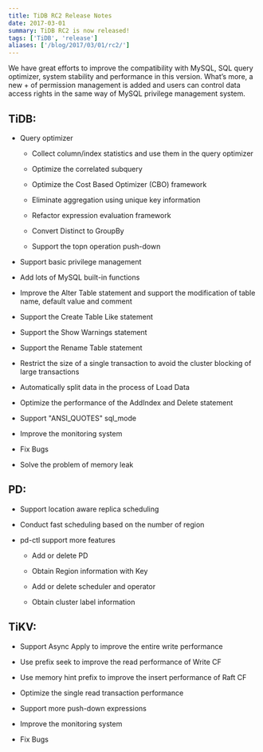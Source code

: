 ```yaml
---
title: TiDB RC2 Release Notes
date: 2017-03-01
summary: TiDB RC2 is now released!
tags: ['TiDB', 'release']
aliases: ['/blog/2017/03/01/rc2/']
---
```


We have great efforts to improve the compatibility with MySQL, SQL query optimizer, system stability and performance in this version. What’s more, a new + of permission management is added and users can control data access rights in the same way of MySQL privilege management system.

## TiDB:

+ Query optimizer

    - Collect column/index statistics and use them in the query optimizer

    - Optimize the correlated subquery

    - Optimize the Cost Based Optimizer (CBO) framework

    - Eliminate aggregation using unique key information

    - Refactor expression evaluation framework

    - Convert Distinct to GroupBy

    - Support the topn operation push-down

+ Support basic privilege management

+ Add lots of MySQL built-in functions

+ Improve the Alter Table statement and support the modification of table name, default value and comment

+ Support the Create Table Like statement

+ Support the Show Warnings statement

+ Support the Rename Table statement

+ Restrict the size of a single transaction to avoid the cluster blocking of large transactions

+ Automatically split data in the process of Load Data

+ Optimize the performance of the AddIndex and Delete statement

+ Support "ANSI_QUOTES" sql_mode

+ Improve the monitoring system

+ Fix Bugs

+ Solve the problem of memory leak

## PD:

+ Support location aware replica scheduling

+ Conduct fast scheduling based on the number of region

+ pd-ctl support more features

    - Add or delete PD

    - Obtain Region information with Key

    - Add or delete scheduler and operator

    - Obtain cluster label information

## TiKV:

+ Support Async Apply to improve the entire write performance

+ Use prefix seek to improve the read performance of Write CF

+ Use memory hint prefix to improve the insert performance of Raft CF

+ Optimize the single read transaction performance

+ Support more push-down expressions

+ Improve the monitoring system

+ Fix Bugs

